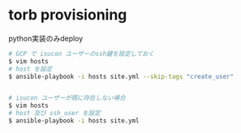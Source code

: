 # torb provisioning

python実装のみdeploy

```sh
# GCP で isucon ユーザーのssh鍵を設定しておく
$ vim hosts
# host を設定
$ ansible-playbook -i hosts site.yml --skip-tags "create_user"


# isucon ユーザーが既に存在しない場合
$ vim hosts
# host 及び ssh_user を設定
$ ansible-playbook -i hosts site.yml
```
